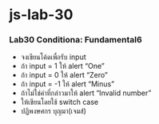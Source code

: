 # js-lab-30
### Lab30 Conditiona: Fundamental6
- จงเขียนโค้ดเพื่อรับ input
- ถ้า input = 1 ให้ alert “One”
- ถ้า input = 0 ให้ alert “Zero”
- ถ้า input = -1 ให้ alert “Minus”
- ถ้าไม่ใช่ค่าที่กล่าวมาให้ alert “Invalid number”
- ให้เขียนโดยใช้ switch case
- ปฏิพงษศกร บุญมา(เจมส์)
